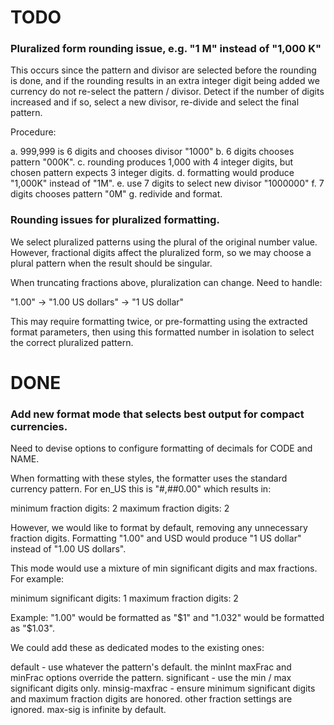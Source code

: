 
# TODO

### Pluralized form rounding issue, e.g. "1 M" instead of "1,000 K"

This occurs since the pattern and divisor are selected before the rounding
is done, and if the rounding results in an extra integer digit being added
we currency do not re-select the pattern / divisor.  Detect if the number
of digits increased and if so, select a new divisor, re-divide and select
the final pattern.

Procedure:

 a. 999,999 is 6 digits and chooses divisor "1000"
 b. 6 digits chooses pattern "000K".
 c. rounding produces 1,000 with 4 integer digits, but chosen pattern
    expects 3 integer digits.
 d. formatting would produce "1,000K" instead of "1M".
 e. use 7 digits to select new divisor "1000000"
 f. 7 digits chooses pattern "0M"
 g. redivide and format.



### Rounding issues for pluralized formatting. 


We select pluralized patterns using the plural of the original number value.
However, fractional digits affect the pluralized form, so we may choose
a plural pattern when the result should be singular. 

When truncating fractions above, pluralization can change. Need to handle:

 "1.00" -> "1.00 US dollars" -> "1 US dollar"

This may require formatting twice, or pre-formatting using the extracted
format parameters, then using this formatted number in isolation to select
the correct pluralized pattern.




# DONE


### Add new format mode that selects best output for compact currencies.

Need to devise options to configure formatting of decimals for CODE and NAME.

When formatting with these styles, the formatter uses the standard currency
pattern.  For en_US this is "#,##0.00" which results in:

  minimum fraction digits: 2
  maximum fraction digits: 2

However, we would like to format by default, removing any unnecessary fraction
digits. Formatting "1.00" and USD would produce "1 US dollar" instead of "1.00
US dollars".

This mode would use a mixture of min significant digits and max fractions. For
example:

 minimum significant digits: 1
 maximum fraction digits:    2

Example: "1.00" would be formatted as "$1" and "1.032" would be
          formatted as "$1.03".

We could add these as dedicated modes to the existing ones:

   default         - use whatever the pattern's default. the minInt maxFrac and
                     minFrac options override the pattern.
   significant     - use the min / max significant digits only.
   minsig-maxfrac  - ensure minimum significant digits and maximum fraction
                     digits are honored.  other fraction settings are ignored.
                     max-sig is infinite by default.

